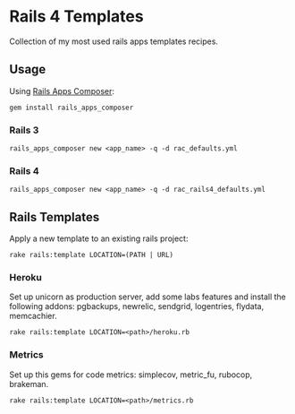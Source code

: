 # Rails 4 Templates

Collection of my most used rails apps templates recipes.


## Usage

Using [Rails Apps Composer](https://github.com/RailsApps/rails_apps_composer):

    gem install rails_apps_composer

### Rails 3

    rails_apps_composer new <app_name> -q -d rac_defaults.yml

### Rails 4

    rails_apps_composer new <app_name> -q -d rac_rails4_defaults.yml
  

## Rails Templates

Apply a new template to an existing rails project:

    rake rails:template LOCATION=(PATH | URL)

### Heroku

Set up unicorn as production server, add some labs features and install the following addons: pgbackups, newrelic, sendgrid, logentries, flydata, memcachier.

    rake rails:template LOCATION=<path>/heroku.rb

### Metrics

Set up this gems for code metrics: simplecov, metric_fu, rubocop, brakeman.

    rake rails:template LOCATION=<path>/metrics.rb
